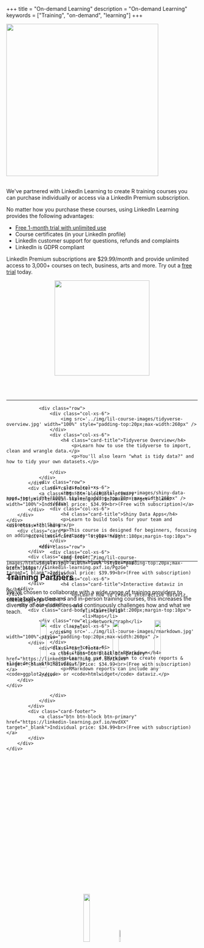 +++
title = "On-demand Learning"
description = "On-demand Learning"
keywords = ["Training", "on-demand", "learning"]
+++

<!--html_preserve-->



<div class="row">
    
<div class="col-md-8">

<img src="../img/linked-learning-with-lynda_logo.png" width="400px"></img>
<br>
<br>
<p>We've partnered with LinkedIn Learning to create R training courses you can purchase individually or access via a LinkedIn Premium subscription.</p>

<p>No matter how you purchase these courses, using LinkedIn Learning provides the following advantages:</p>

<ul>
    <li><a href="//linkedin-learning.pxf.io/c/1792297/621145/8005">Free 1-month trial with unlimited use</a></li>
    <li>Course certificates (in your LinkedIn profile)</li>
    <li>LinkedIn customer support for questions, refunds and complaints</li>
    <li>LinkedIn is GDPR compliant</li>
</ul>

<p>LinkedIn Premium subscriptions are $29.99/month and provide unlimited access to 3,000+ courses on tech, business, arts and more. Try out a <a href="//linkedin-learning.pxf.io/c/1792297/621145/8005">free trial</a> today.</p>

    
</div>

<div class="col-md-4 hidden-xs hidden-sm">
<div class="first-page-title" style="height:300px!important;">
<div class="card-body v-center">
<center>
<a href="//linkedin-learning.pxf.io/c/1792297/621145/8005"><img src="//a.impactradius-go.com/display-ad/8005-621145" border="0" alt="" width="250" height="250"/></a><img height="0" width="0" src="//linkedin-learning.pxf.io/i/1792297/621145/8005" style="position:absolute;visibility:hidden;" border="0" />
</center>
</div>
</div>
</div>

</div>

<hr>



<div class="row">
    <div class="col-md-6">
        <div class="card">
            <div class="card-body" style="height:180px;margin-top:10px">

                <div class="row">
                    <div class="col-xs-6">
                        <img src='../img/lil-course-images/tidyverse-overview.jpg' width="100%" style="padding-top:20px;max-width:260px" />
                    </div>
                    <div class="col-xs-6">
                        <h4 class="card-title">Tidyverse Overview</h4>
                            <p>Learn how to use the tidyverse to import, clean and wrangle data.</p>
                            <p>You'll also learn "what is tidy data?" and how to tidy your own datasets.</p>

                    </div>
                </div>
            </div>
            <div class="card-footer"">
                <a class="btn btn-block btn-primary" href="https://linkedin-learning.pxf.io/Dmxbn" target="_blank" width="100%">Individual price: $34.99<br>(Free with subscription)</a>
            </div>
        </div>
    </div>
    <div class="col-md-6">
        <div class="card">
            <div class="card-body" style="height:180px;margin-top:10px">

                <div class="row">
                    <div class="col-xs-6">
                        <img src='../img/lil-course-images/htmlwidgets.jpg' width="100%" style="padding-top:20px;max-width:260px" />
                    </div>
                    <div class="col-xs-6">
                        <h4 class="card-title">Interactive dataviz in R</h4>
                            <p>Learn how to create interactive dataviz, including;</p>
                            <ul>
                                <li>Charts</li>
                                <li>Maps</li>
                                <li>Network/graph</li>
                            </ul>
                    </div>
                </div>
            </div>
                <div class="card-footer">
                    <a class="btn btn-block btn-primary" href="https://linkedin-learning.pxf.io/1kGx9" target="_blank">Individual price: $34.99<br>(Free with subscription)</a>
                </div>
        </div>
    </div>


</div>


<div class="row">
    <div class="col-md-6">
        <div class="card">
            <div class="card-body" style="height:200px;margin-top:10px">

                <div class="row">
                    <div class="col-xs-6">
                        <img src='../img/lil-course-images/shiny-data-apps.jpg' width="100%" style="padding-top:20px;max-width:260px" />
                    </div>
                    <div class="col-xs-6">
                        <h4 class="card-title">Shiny Data Apps</h4>
                        <p>Learn to build tools for your team and customers with Shiny.</p>
                        <p>This course is designed for beginners, focusing on adding real-world features to apps.</p>
                    </div>
                </div>
            </div>
            <div class="card-footer">
                <a class="btn btn-block btn-primary" href="https://linkedin-learning.pxf.io/PgzGe" target="_blank">Individual price: $39.99<br>(Free with subscription)</a>
            </div>
        </div>
    </div>
    <div class="col-md-6">
        <div class="card">
            <div class="card-body" style="height:200px;margin-top:10px">

                <div class="row">
                    <div class="col-xs-6">
                        <img src='../img/lil-course-images/rmarkdown.jpg' width="100%" style="padding-top:20px;max-width:260px" />
                    </div>
                    <div class="col-xs-6">
                        <h4 class="card-title">RMarkdown</h4>
                        <p>Learn to use RMarkdown to create reports & slide decks with RStudio.</p>
                        <p>RMarkdown reports can include any <code>ggplot2</code> or <code>htmlwidget</code> dataviz.</p>



                    </div>
                </div>
            </div>
            <div class="card-footer">
                <a class="btn btn-block btn-primary" href="https://linkedin-learning.pxf.io/mvdXX" target="_blank">Individual price: $34.99<br>(Free with subscription)</a>
            </div>
        </div>
    </div>


</div>

<hr>

<div class="row">

<div class='col-xs-12'>

<h2>Training Partners</h2>

<p>We've chosen to collaborate with a wide range of training providers to create both on-demand and in-person training courses, this increases the diversity of our audiences and continuously challenges how and what we teach.</p>

<center>
<p>
<img src="../img/clients/jbi-training_logo.jpg" alt="" width="18%" height="18%" />&nbsp; &nbsp;&nbsp;
<img src="../img/clients/lynda_logo.png" alt="" width="12%" height="12%" />&nbsp; &nbsp;&nbsp;
<img src="../img/clients/rss-logo.jpg" alt="" width="18%" height="18%" />&nbsp; &nbsp;&nbsp;
<img src="../img/clients/sage-publishing-logo.jpg" alt="" width="18%" height="18%" />&nbsp;&nbsp;
<br>
<br>
<img src="../img/clients/linkedin-logo.png" alt="" width="18%" height="18%"/>&nbsp;&nbsp;&nbsp;&nbsp;
<img src="../img/clients/university-of-oxford.png" alt="" width="9%" height="9%"/>&nbsp;&nbsp;&nbsp;&nbsp;
</p>
</center>

</div>
</div>

<!--/html_preserve-->
